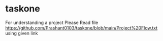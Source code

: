 # taskone

For understanding a project Please Read file https://github.com/Prashant0103/taskone/blob/main/Project%20Flow.txt using given link
